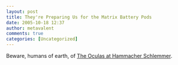 ```yaml
---
layout: post
title: They're Preparing Us for the Matrix Battery Pods
date: 2005-10-18 12:37
author: metavalent
comments: true
categories: [Uncategorized]
---
```

Beware, humans of earth, of <a href="http://www.hammacher.com/publish/10913.asp">The Oculas at Hammacher Schlemmer</a>.
